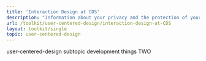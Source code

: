 ```yaml
---
title: 'Interaction Design at CDS'
description: "Information about your privacy and the protection of your personal information."
url: /toolkit/user-centered-design/interaction-design-at-CDS
layout: toolkit/single
topic: user-centered-design
---
```



<p>user-centered-design subtopic development things TWO</p>